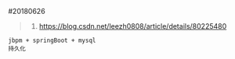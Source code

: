 #20180626
> 1. https://blog.csdn.net/leezh0808/article/details/80225480

    jbpm + springBoot + mysql
    持久化

